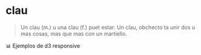# clau


> Un clau (m.) u una clau (f.) puet estar:
> Un clau, obchecto ta unir dos u mas cosas, mas que mas con un martiello.


📊 Ejemplos de d3 responsive
